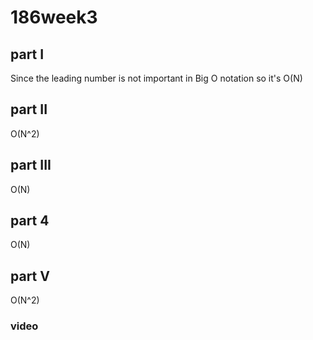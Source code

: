 # 186week3

## part I
Since the leading number is not important in Big O notation so it's O(N)

## part II
O(N^2)

## part III
O(N)

## part 4
O(N)

## part V

O(N^2)

### video 
